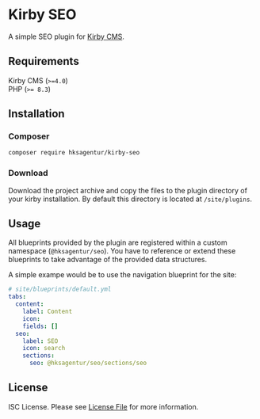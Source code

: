 # Kirby SEO

A simple SEO plugin for [Kirby CMS](https://getkirby.com).

## Requirements

Kirby CMS (`>=4.0`)  
PHP (`>= 8.3`)

## Installation

### Composer

```sh
composer require hksagentur/kirby-seo
```

### Download

Download the project archive and copy the files to the plugin directory of your kirby installation. By default this directory is located at `/site/plugins`.

## Usage

All blueprints provided by the plugin are registered within a custom namespace (`@hksagentur/seo`). You have to reference or extend these blueprints to take advantage of the provided data structures.

A simple exampe would be to use the navigation blueprint for the site:

```yaml
# site/blueprints/default.yml
tabs:
  content:
    label: Content
    icon: 
    fields: []
  seo:
    label: SEO
    icon: search
    sections:
      seo: @hksagentur/seo/sections/seo
```

## License

ISC License. Please see [License File](LICENSE.txt) for more information.